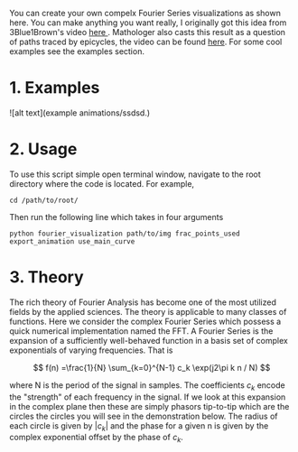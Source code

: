 You can create your own compelx Fourier Series visualizations as shown here. You can make anything you want really, I originally got this idea from 3Blue1Brown's video <a href="https://www.youtube.com/watch?v=r6sGWTCMz2k">here </a>. Mathologer also casts this result as a question of paths traced by epicycles, the video can be found <a href="https://www.youtube.com/watch?v=qS4H6PEcCCA&t=656s">here</a>. For some cool examples see the examples section.

# 1. Examples

![alt text](example animations/ssdsd.)

# 2. Usage
To use this script simple open terminal window, navigate to the root directory where the code is located. For example, 
```
cd /path/to/root/
``` 
Then run the following line which takes in four arguments
```
python fourier_visualization path/to/img frac_points_used export_animation use_main_curve
```


# 3. Theory
The rich theory of Fourier Analysis has become one of the most utilized fields by the applied sciences. The theory is applicable to many classes of functions. Here we consider the complex Fourier Series which possess a quick numerical implementation named the FFT. A Fourier Series is the expansion of a sufficiently well-behaved function in a basis set of complex exponentials of varying frequencies. That is 

$$  f(n) =\frac{1}{N} \sum_{k=0}^{N-1} c_k \exp(j2\pi k n / N) $$

where N is the period of the signal in samples. The coefficients $c_k$ encode the "strength" of each frequency in the signal. If we look at this expansion in the complex plane then these are simply phasors tip-to-tip which are the circles the circles you will see in the demonstration below.  The radius of each circle is given by $|c_k|$ and the phase for a given n is given by the complex exponential offset by the phase of $c_k$.
